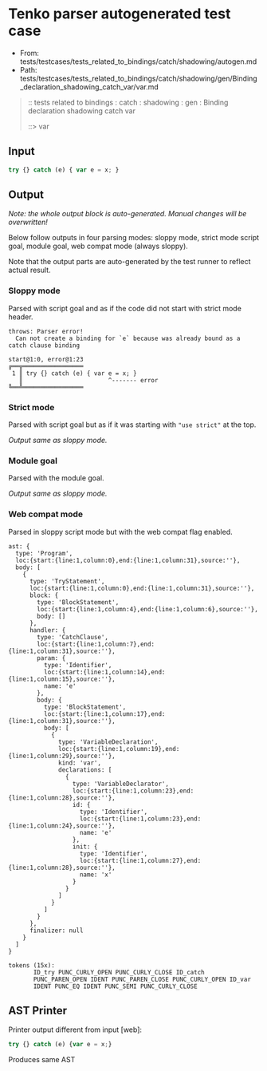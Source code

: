 # Tenko parser autogenerated test case

- From: tests/testcases/tests_related_to_bindings/catch/shadowing/autogen.md
- Path: tests/testcases/tests_related_to_bindings/catch/shadowing/gen/Binding_declaration_shadowing_catch_var/var.md

> :: tests related to bindings : catch : shadowing : gen : Binding declaration shadowing catch var
>
> ::> var

## Input


`````js
try {} catch (e) { var e = x; }
`````

## Output

_Note: the whole output block is auto-generated. Manual changes will be overwritten!_

Below follow outputs in four parsing modes: sloppy mode, strict mode script goal, module goal, web compat mode (always sloppy).

Note that the output parts are auto-generated by the test runner to reflect actual result.

### Sloppy mode

Parsed with script goal and as if the code did not start with strict mode header.

`````
throws: Parser error!
  Can not create a binding for `e` because was already bound as a catch clause binding

start@1:0, error@1:23
╔══╦═════════════════
 1 ║ try {} catch (e) { var e = x; }
   ║                        ^------- error
╚══╩═════════════════

`````

### Strict mode

Parsed with script goal but as if it was starting with `"use strict"` at the top.

_Output same as sloppy mode._

### Module goal

Parsed with the module goal.

_Output same as sloppy mode._

### Web compat mode

Parsed in sloppy script mode but with the web compat flag enabled.

`````
ast: {
  type: 'Program',
  loc:{start:{line:1,column:0},end:{line:1,column:31},source:''},
  body: [
    {
      type: 'TryStatement',
      loc:{start:{line:1,column:0},end:{line:1,column:31},source:''},
      block: {
        type: 'BlockStatement',
        loc:{start:{line:1,column:4},end:{line:1,column:6},source:''},
        body: []
      },
      handler: {
        type: 'CatchClause',
        loc:{start:{line:1,column:7},end:{line:1,column:31},source:''},
        param: {
          type: 'Identifier',
          loc:{start:{line:1,column:14},end:{line:1,column:15},source:''},
          name: 'e'
        },
        body: {
          type: 'BlockStatement',
          loc:{start:{line:1,column:17},end:{line:1,column:31},source:''},
          body: [
            {
              type: 'VariableDeclaration',
              loc:{start:{line:1,column:19},end:{line:1,column:29},source:''},
              kind: 'var',
              declarations: [
                {
                  type: 'VariableDeclarator',
                  loc:{start:{line:1,column:23},end:{line:1,column:28},source:''},
                  id: {
                    type: 'Identifier',
                    loc:{start:{line:1,column:23},end:{line:1,column:24},source:''},
                    name: 'e'
                  },
                  init: {
                    type: 'Identifier',
                    loc:{start:{line:1,column:27},end:{line:1,column:28},source:''},
                    name: 'x'
                  }
                }
              ]
            }
          ]
        }
      },
      finalizer: null
    }
  ]
}

tokens (15x):
       ID_try PUNC_CURLY_OPEN PUNC_CURLY_CLOSE ID_catch
       PUNC_PAREN_OPEN IDENT PUNC_PAREN_CLOSE PUNC_CURLY_OPEN ID_var
       IDENT PUNC_EQ IDENT PUNC_SEMI PUNC_CURLY_CLOSE
`````


## AST Printer

Printer output different from input [web]:

````js
try {} catch (e) {var e = x;}
````

Produces same AST
